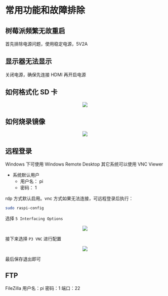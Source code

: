# 常用功能和故障排除

## 树莓派频繁无故重启

首先排除电源问题，使用稳定电源，5V2A

## 显示器无法显示

关闭电源，确保先连接 HDMI 再开启电源

## 如何格式化 SD 卡

<div align="center">
    <img src="/media/15621369504357.jpg">
</div>

## 如何烧录镜像

<div align="center">
    <img src="/media/15621369700021.jpg">
</div>

## 远程登录

Windows 下可使用 Windows Remote Desktop
其它系统可以使用 VNC Viewer

- 系统默认用户
    - 用户名： pi
    - 密码： 1

rdp 方式默认启用。vnc 方式如果无法连接，可远程登录后执行：

```bash
sudo raspi-config
```

选择 `5 Interfacing Options`

<div align="center">
    <img src="/media/15621383082637.jpg">
</div>

接下来选择 `P3 VNC` 进行配置

<div align="center">
    <img src="/media/15621383167898.jpg">
</div>

最后保存退出即可

## FTP

FileZilla
用户名：pi
密码：1
端口：22

